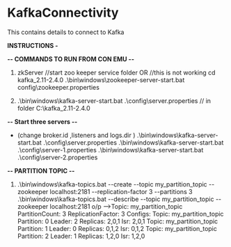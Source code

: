 # KafkaConnectivity
This contains details to connect to Kafka 


**INSTRUCTIONS -**

**-- COMMANDS TO RUN FROM CON EMU --**
1) zkServer   //start zoo keeper service folder 
    OR //this is not working
    cd kafka_2.11-2.4.0
    .\bin\windows\zookeeper-server-start.bat config\zookeeper.properties   

2) .\bin\windows\kafka-server-start.bat .\config\server.properties 
// in folder C:\kafka_2.11-2.4.0

**--  Start three servers --**
  - (change broker.id ,listeners and logs.dir )
  .\bin\windows\kafka-server-start.bat .\config\server.properties 
  .\bin\windows\kafka-server-start.bat .\config\server-1.properties 
  .\bin\windows\kafka-server-start.bat .\config\server-2.properties 

 **-- PARTITION TOPIC --**
 1) .\bin\windows\kafka-topics.bat --create --topic my_partition_topic --zookeeper localhost:2181 --replication-factor 3 --partitions 3
    .\bin\windows\kafka-topics.bat --describe --topic my_partition_topic --zookeeper localhost:2181 
 o/p -->Topic: my_partition_topic       PartitionCount: 3       ReplicationFactor: 3    Configs:
        Topic: my_partition_topic       Partition: 0    Leader: 2       Replicas: 2,0,1 Isr: 2,0,1
        Topic: my_partition_topic       Partition: 1    Leader: 0       Replicas: 0,1,2 Isr: 0,1,2
        Topic: my_partition_topic       Partition: 2    Leader: 1       Replicas: 1,2,0 Isr: 1,2,0
